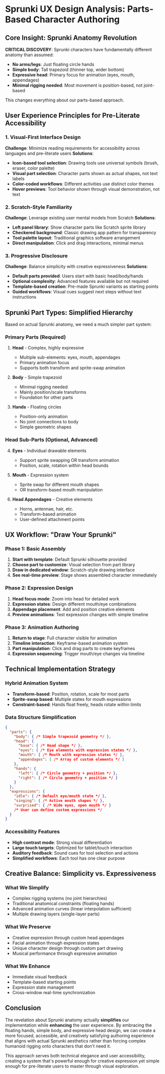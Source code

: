 # Sprunki UX Design Analysis: Parts-Based Character Authoring

## Core Insight: Sprunki Anatomy Revolution

**CRITICAL DISCOVERY**: Sprunki characters have fundamentally different anatomy than assumed:
- **No arms/legs**: Just floating circle hands
- **Simple body**: Tall trapezoid (thinner top, wider bottom)
- **Expressive head**: Primary focus for animation (eyes, mouth, appendages)
- **Minimal rigging needed**: Most movement is position-based, not joint-based

This changes everything about our parts-based approach.

## User Experience Principles for Pre-Literate Accessibility

### 1. **Visual-First Interface Design**
**Challenge**: Minimize reading requirements for accessibility across languages and pre-literate users
**Solutions**:
- **Icon-based tool selection**: Drawing tools use universal symbols (brush, eraser, color palette)
- **Visual part selection**: Character parts shown as actual shapes, not text labels
- **Color-coded workflows**: Different activities use distinct color themes
- **Hover previews**: Tool behavior shown through visual demonstration, not text

### 2. **Scratch-Style Familiarity**
**Challenge**: Leverage existing user mental models from Scratch
**Solutions**:
- **Left panel library**: Show character parts like Scratch sprite library
- **Checkered background**: Classic drawing app pattern for transparency
- **Tool palette layout**: Traditional graphics software arrangement
- **Direct manipulation**: Click and drag interactions, minimal menus

### 3. **Progressive Disclosure**
**Challenge**: Balance simplicity with creative expressiveness
**Solutions**:
- **Default parts provided**: Users start with basic head/body/hands
- **Optional complexity**: Advanced features available but not required
- **Template-based creation**: Pre-made Sprunki variants as starting points
- **Guided workflows**: Visual cues suggest next steps without text instructions

## Sprunki Part Types: Simplified Hierarchy

Based on actual Sprunki anatomy, we need a much simpler part system:

### **Primary Parts** (Required)
1. **Head** - Complex, highly expressive
   - Multiple sub-elements: eyes, mouth, appendages
   - Primary animation focus
   - Supports both transform and sprite-swap animation
   
2. **Body** - Simple trapezoid
   - Minimal rigging needed
   - Mainly position/scale transforms
   - Foundation for other parts

3. **Hands** - Floating circles
   - Position-only animation
   - No joint connections to body
   - Simple geometric shapes

### **Head Sub-Parts** (Optional, Advanced)
4. **Eyes** - Individual drawable elements
   - Support sprite swapping OR transform animation
   - Position, scale, rotation within head bounds
   
5. **Mouth** - Expression system
   - Sprite swap for different mouth shapes
   - OR transform-based mouth manipulation
   
6. **Head Appendages** - Creative elements
   - Horns, antennae, hair, etc.
   - Transform-based animation
   - User-defined attachment points

## UX Workflow: "Draw Your Sprunki"

### **Phase 1: Basic Assembly**
1. **Start with template**: Default Sprunki silhouette provided
2. **Choose part to customize**: Visual selection from part library
3. **Draw in dedicated window**: Scratch-style drawing interface
4. **See real-time preview**: Stage shows assembled character immediately

### **Phase 2: Expression Design**
1. **Head focus mode**: Zoom into head for detailed work
2. **Expression states**: Design different mouth/eye combinations
3. **Appendage placement**: Add and position creative elements
4. **Preview animations**: Test expression changes with simple timeline

### **Phase 3: Animation Authoring**
1. **Return to stage**: Full character visible for animation
2. **Timeline interaction**: Keyframe-based animation system
3. **Part manipulation**: Click and drag parts to create keyframes
4. **Expression sequencing**: Trigger mouth/eye changes via timeline

## Technical Implementation Strategy

### **Hybrid Animation System**
- **Transform-based**: Position, rotation, scale for most parts
- **Sprite-swap based**: Multiple states for mouth expressions
- **Constraint-based**: Hands float freely, heads rotate within limits

### **Data Structure Simplification**
```json
{
  "parts": {
    "body": { /* Simple trapezoid geometry */ },
    "head": { 
      "base": { /* Head shape */ },
      "eyes": { /* Eye elements with expression states */ },
      "mouth": { /* Mouth with expression states */ },
      "appendages": [ /* Array of custom elements */ ]
    },
    "hands": {
      "left": { /* Circle geometry + position */ },
      "right": { /* Circle geometry + position */ }
    }
  },
  "expressions": {
    "idle": { /* Default eye/mouth state */ },
    "singing": { /* Active mouth shapes */ },
    "surprised": { /* Wide eyes, open mouth */ }
    /* User can define custom expressions */
  }
}
```

### **Accessibility Features**
- **High contrast mode**: Strong visual differentiation
- **Large touch targets**: Optimized for tablet/touch interaction
- **Auditory feedback**: Sound cues for tool selection and actions
- **Simplified workflows**: Each tool has one clear purpose

## Creative Balance: Simplicity vs. Expressiveness

### **What We Simplify**
- Complex rigging systems (no joint hierarchies)
- Traditional anatomical constraints (floating hands)
- Advanced animation curves (linear interpolation sufficient)
- Multiple drawing layers (single-layer parts)

### **What We Preserve**
- Creative expression through custom head appendages
- Facial animation through expression states
- Unique character design through custom part drawing
- Musical performance through expressive animation

### **What We Enhance**
- Immediate visual feedback
- Template-based starting points
- Expression state management
- Cross-window real-time synchronization

## Conclusion

The revelation about Sprunki anatomy actually **simplifies** our implementation while **enhancing** the user experience. By embracing the floating hands, simple body, and expressive head design, we can create a more focused, accessible, and creatively satisfying authoring experience that aligns with actual Sprunki aesthetics rather than forcing complex humanoid rigging onto characters that don't need it.

This approach serves both technical elegance and user accessibility, creating a system that's powerful enough for creative expression yet simple enough for pre-literate users to master through visual exploration.
